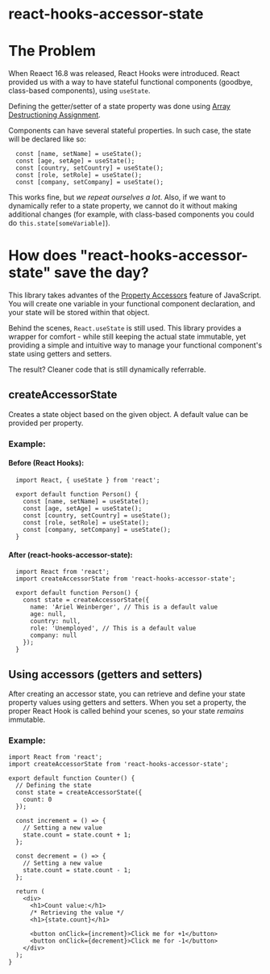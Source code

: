 # react-hooks-accessor-state

# The Problem
When Reaect 16.8 was released, React Hooks were introduced. React provided us with a way to have stateful functional components (goodbye, class-based components), using `useState`.

Defining the getter/setter of a state property was done using [Array Destructioning Assignment](https://developer.mozilla.org/nl/docs/Web/JavaScript/Reference/Operatoren/Destructuring_assignment).

Components can have several stateful properties. In such case, the state will be declared like so:

``` 
  const [name, setName] = useState();
  const [age, setAge] = useState();
  const [country, setCountry] = useState();
  const [role, setRole] = useState();
  const [company, setCompany] = useState();
```

This works fine, but *we repeat ourselves a lot*. Also, if we want to dynamically refer to a state property, we cannot do it without making additional changes (for example, with class-based components you could do `this.state[someVariable]`).

# How does "react-hooks-accessor-state" save the day?
This library takes advantes of the [Property Accessors](https://developer.mozilla.org/en-US/docs/Web/JavaScript/Reference/Operators/Property_Accessors) feature of JavaScript. You will create one variable in your functional component declaration, and your state will be stored within that object.

Behind the scenes, `React.useState` is still used. This library provides a wrapper for comfort - while still keeping the actual state immutable, yet providing a simple and intuitive way to manage your functional component's state using getters and setters.

The result? Cleaner code that is still dynamically referrable.

## createAccessorState
Creates a state object based on the given object. A default value can be provided per property.

### Example:
#### Before (React Hooks):
```
  import React, { useState } from 'react';

  export default function Person() {
    const [name, setName] = useState();
    const [age, setAge] = useState();
    const [country, setCountry] = useState();
    const [role, setRole] = useState();
    const [company, setCompany] = useState();
  }
```

#### After (react-hooks-accessor-state):
```
  import React from 'react';
  import createAccessorState from 'react-hooks-accessor-state';

  export default function Person() {
    const state = createAccessorState({
      name: 'Ariel Weinberger', // This is a default value
      age: null,
      country: null,
      role: 'Unemployed', // This is a default value
      company: null
    });
  }
```

## Using accessors (getters and setters)
After creating an accessor state, you can retrieve and define your state property values using getters and setters.
When you set a property, the proper React Hook is called behind your scenes, so your state *remains* immutable.

### Example:
```
import React from 'react';
import createAccessorState from 'react-hooks-accessor-state';

export default function Counter() {
  // Defining the state 
  const state = createAccessorState({
    count: 0
  });
  
  const increment = () => {
    // Setting a new value
    state.count = state.count + 1;
  };

  const decrement = () => {
    // Setting a new value
    state.count = state.count - 1;
  };

  return (
    <div>
      <h1>Count value:</h1>
      /* Retrieving the value */
      <h1>{state.count}</h1>

      <button onClick={increment}>Click me for +1</button>
      <button onClick={decrement}>Click me for -1</button>
    </div>
  );
}
```
